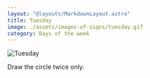 ```yaml
---
layout: "@layouts/MarkdownLayout.astro"
title: Tuesday
image: ./assets/images-of-signs/tuesday.gif
category: Days of the week
---
```


![Tuesday](@signs/tuesday.gif)

Draw the circle twice only.
